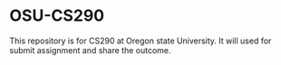 # OSU-CS290
This repository is for CS290 at Oregon state University. It will used for submit assignment and share the outcome.
